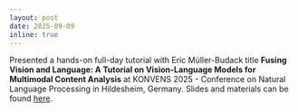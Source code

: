 ```yaml
---
layout: post
date: 2025-09-09
inline: true
---
```


Presented a hands-on full-day tutorial with Eric Müller-Budack title **Fusing Vision and Language: A Tutorial on Vision-Language Models for Multimodal Content Analysis** at KONVENS 2025 - Conference on Natural Language Processing in Hildesheim, Germany. Slides and materials can be found [here](https://tib-visual-analytics.github.io/Konvens2025-FusingLanguageWithVision/).